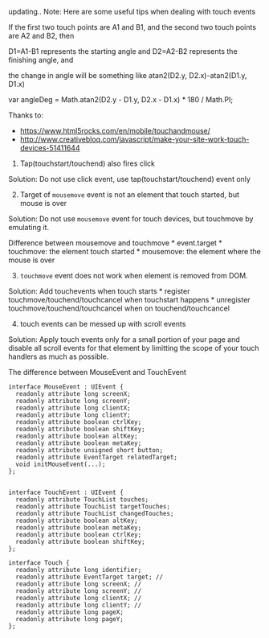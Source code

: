 updating..
Note: Here are some useful tips when dealing with touch events

If the first two touch points are A1 and B1, and 
the second two touch points are A2 and B2, then 

D1=A1-B1 represents the starting angle and
D2=A2-B2 represents the finishing angle, and 

the change in angle will be something like atan2(D2.y, D2.x)-atan2(D1.y, D1.x) 

var angleDeg = Math.atan2(D2.y - D1.y, D2.x - D1.x) * 180 / Math.PI;


Thanks to: 
  - https://www.html5rocks.com/en/mobile/touchandmouse/
  - http://www.creativebloq.com/javascript/make-your-site-work-touch-devices-51411644

1. Tap(touchstart/touchend) also fires click
  
  Solution: Do not use click event, use tap(touchstart/touchend) event only

2. Target of `mousemove` event is not an element that touch started, but mouse is over

  Solution: Do not use `mousemove` event for touch devices, but touchmove by emulating it.

   Difference between mousemove and touchmove
    * event.target
      * touchmove: the element touch started
      * mousemove: the element where the mouse is over

3. `touchmove` event does not work when element is removed from DOM.

  Solution:  Add touchevents when touch starts
    * register touchmove/touchend/touchcancel when touchstart happens
    * unregister touchmove/touchend/touchcancel when on touchend/touchcancel

4. touch events can be messed up with scroll events

  Solution: Apply touch events only for a small portion of your page and disable all scroll events for that element by limitting the scope of your touch handlers as much as possible.


The difference between MouseEvent and TouchEvent

    interface MouseEvent : UIEvent {
      readonly attribute long screenX;
      readonly attribute long screenY;
      readonly attribute long clientX;
      readonly attribute long clientY;
      readonly attribute boolean ctrlKey;
      readonly attribute boolean shiftKey;
      readonly attribute boolean altKey;
      readonly attribute boolean metaKey;
      readonly attribute unsigned short button;
      readonly attribute EventTarget relatedTarget;
      void initMouseEvent(...);
    };


    interface TouchEvent : UIEvent {
      readonly attribute TouchList touches;
      readonly attribute TouchList targetTouches;
      readonly attribute TouchList changedTouches;
      readonly attribute boolean altKey;
      readonly attribute boolean metaKey;
      readonly attribute boolean ctrlKey;
      readonly attribute boolean shiftKey;
    };

    interface Touch {
      readonly attribute long identifier;
      readonly attribute EventTarget target; //
      readonly attribute long screenX; //
      readonly attribute long screenY; //
      readonly attribute long clientX; //
      readonly attribute long clientY; //
      readonly attribute long pageX;
      readonly attribute long pageY;
    };


